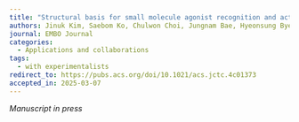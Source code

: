 ```yaml
---
title: "Structural basis for small molecule agonist recognition and activation of complement receptor C3aR"
authors: Jinuk Kim, Saebom Ko, Chulwon Choi, Jungnam Bae, Hyeonsung Byeon, Chaok Seok and Hee-Jung Choi*
journal: EMBO Journal
categories:
  - Applications and collaborations
tags:
  - with experimentalists
redirect_to: https://pubs.acs.org/doi/10.1021/acs.jctc.4c01373
accepted_in: 2025-03-07
---
```

*Manuscript in press*
